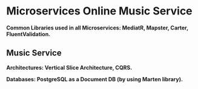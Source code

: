 # Microservices Online Music Service

**Common Libraries used in all Microservices: MediatR, Mapster, Carter, FluentValidation.**

## Music Service

**Architectures: Vertical Slice Architecture, CQRS.**

**Databases: PostgreSQL as a Document DB (by using Marten library).**
